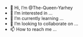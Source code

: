 - 👋 Hi, I’m @The-Queen-Yarhey
- 👀 I’m interested in ...
- 🌱 I’m currently learning ...
- 💞️ I’m looking to collaborate on ...
- 📫 How to reach me ...

<!---
The-Queen-Yarhey/The-Queen-Yarhey is a ✨ special ✨ repository because its `README.md` (this file) appears on your GitHub profile.
You can click the Preview link to take a look at your changes.
--->
